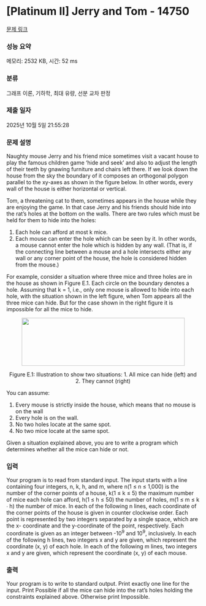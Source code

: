 # [Platinum II] Jerry and Tom - 14750 

[문제 링크](https://www.acmicpc.net/problem/14750) 

### 성능 요약

메모리: 2532 KB, 시간: 52 ms

### 분류

그래프 이론, 기하학, 최대 유량, 선분 교차 판정

### 제출 일자

2025년 10월 5일 21:55:28

### 문제 설명

<p>Naughty mouse Jerry and his friend mice sometimes visit a vacant house to play the famous children game ‘hide and seek’ and also to adjust the length of their teeth by gnawing furniture and chairs left there. If we look down the house from the sky the boundary of it composes an orthogonal polygon parallel to the xy-axes as shown in the figure below. In other words, every wall of the house is either horizontal or vertical.</p>

<p>Tom, a threatening cat to them, sometimes appears in the house while they are enjoying the game. In that case Jerry and his friends should hide into the rat’s holes at the bottom on the walls. There are two rules which must be held for them to hide into the holes:</p>

<ol>
	<li>Each hole can afford at most k mice.</li>
	<li>Each mouse can enter the hole which can be seen by it. In other words, a mouse cannot enter the hole which is hidden by any wall. (That is, if the connecting line between a mouse and a hole intersects either any wall or any corner point of the house, the hole is considered hidden from the mouse.)</li>
</ol>

<p>For example, consider a situation where three mice and three holes are in the house as shown in Figure E.1. Each circle on the boundary denotes a hole. Assuming that k = 1, i.e., only one mouse is allowed to hide into each hole, with the situation shown in the left figure, when Tom appears all the three mice can hide. But for the case shown in the right figure it is impossible for all the mice to hide.</p>

<p style="text-align: center;"><img alt="" src="https://onlinejudgeimages.s3-ap-northeast-1.amazonaws.com/problem/14750/1.png" style="height:125px; width:425px"></p>

<p style="text-align: center;">Figure E.1: Illustration to show two situations: 1. All mice can hide (left) and 2. They cannot (right)</p>

<p>You can assume:</p>

<ol>
	<li>Every mouse is strictly inside the house, which means that no mouse is on the wall</li>
	<li>Every hole is on the wall.</li>
	<li>No two holes locate at the same spot.</li>
	<li>No two mice locate at the same spot.</li>
</ol>

<p>Given a situation explained above, you are to write a program which determines whether all the mice can hide or not.</p>

### 입력 

 <p>Your program is to read from standard input. The input starts with a line containing four integers, n, k, h, and m, where n(1 ≤ n ≤ 1,000) is the number of the corner points of a house, k(1 ≤ k ≤ 5) the maximum number of mice each hole can afford, h(1 ≤ h ≤ 50) the number of holes, m(1 ≤ m ≤ k ∙ h) the number of mice. In each of the following n lines, each coordinate of the corner points of the house is given in counter clockwise order. Each point is represented by two integers separated by a single space, which are the x- coordinate and the y-coordinate of the point, respectively. Each coordinate is given as an integer between -10<sup>9</sup> and 10<sup>9</sup>, inclusively. In each of the following h lines, two integers x and y are given, which represent the coordinate (x, y) of each hole. In each of the following m lines, two integers x and y are given, which represent the coordinate (x, y) of each mouse.</p>

### 출력 

 <p>Your program is to write to standard output. Print exactly one line for the input. Print Possible if all the mice can hide into the rat’s holes holding the constraints explained above. Otherwise print Impossible.</p>

